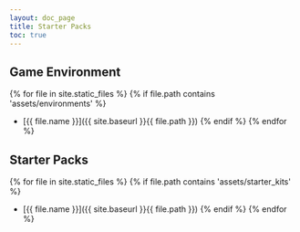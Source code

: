 ```yaml
---
layout: doc_page
title: Starter Packs
toc: true
---
```


## Game Environment

{% for file in site.static_files %}
    {% if file.path contains 'assets/environments' %}
- [{{ file.name }}]({{ site.baseurl }}{{ file.path }})
    {% endif %}
{% endfor %}

## Starter Packs

{% for file in site.static_files %}
    {% if file.path contains 'assets/starter_kits' %}
- [{{ file.name }}]({{ site.baseurl }}{{ file.path }})
    {% endif %}
{% endfor %}

